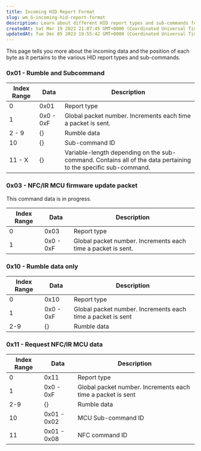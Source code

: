 ```yaml
---
title: Incoming HID Report Format
slug: wm_G-incoming-hid-report-format
description: Learn about different HID report types and sub-commands for a specific device in this comprehensive document. Get insights into the position of each byte within the incoming data for each report type, including Rumble and Subcommand report type, NFC/IR MC
createdAt: Sat Mar 19 2022 21:07:45 GMT+0000 (Coordinated Universal Time)
updatedAt: Tue Dec 05 2023 19:55:42 GMT+0000 (Coordinated Universal Time)
---
```


This page tells you more about the incoming data and the position of each byte as it pertains to the various HID report types and sub-commands.

### 0x01 - Rumble and Subcommand

| Index Range&#x20; | Data      | Description                                                                                                    |
| ----------------- | --------- | -------------------------------------------------------------------------------------------------------------- |
| 0                 | 0x01      | Report type                                                                                                    |
| 1                 | 0x0 - 0xF | Global packet number. Increments each time a packet is sent.                                                   |
| 2 - 9             | {}        | Rumble data                                                                                                    |
| 10                | {}        | Sub-command ID                                                                                                 |
| 11 - X            | {}        | Variable-length depending on the sub-command. Contains all of the data pertaining to the specific sub-command. |

### 0x03 - NFC/IR MCU firmware update packet

This command data is in progress.

| Index Range | Data      | Description                                                  |
| ----------- | --------- | ------------------------------------------------------------ |
| 0           | 0x03      | Report type                                                  |
| 1           | 0x0 - 0xF | Global packet number. Increments each time a packet is sent. |

### 0x10 - Rumble data only

| Index Range | Data      | Description                                                 |
| ----------- | --------- | ----------------------------------------------------------- |
| 0           | 0x10      | Report type                                                 |
| 1           | 0x0 - 0xF | Global packet number. Increments each time a packet is sent |
| 2-9         | {}        | Rumble data                                                 |

### 0x11 - Request NFC/IR MCU data

| Index Range | Data        | Description                                                 |
| ----------- | ----------- | ----------------------------------------------------------- |
| 0           | 0x11        | Report type                                                 |
| 1           | 0x0 - 0xF   | Global packet number. Increments each time a packet is sent |
| 2-9         | {}          | Rumble data                                                 |
| 10          | 0x01 - 0x02 | MCU Sub-command ID                                          |
| 11          | 0x01 - 0x08 | NFC command ID                                              |


